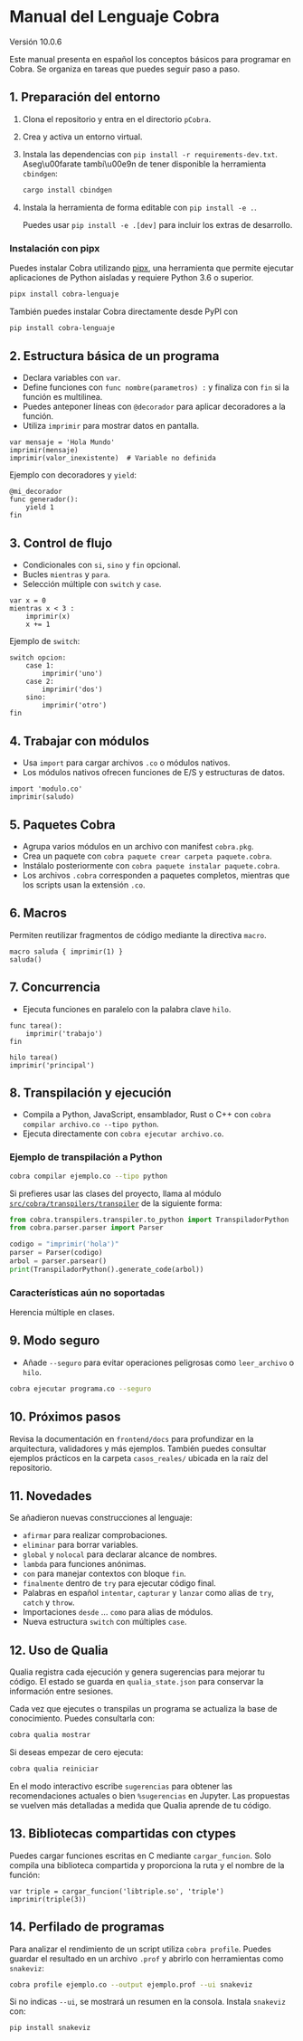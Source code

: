 # Manual del Lenguaje Cobra

Versión 10.0.6

Este manual presenta en español los conceptos básicos para programar en Cobra. Se organiza en tareas que puedes seguir paso a paso.

## 1. Preparación del entorno

1. Clona el repositorio y entra en el directorio `pCobra`.
2. Crea y activa un entorno virtual.
3. Instala las dependencias con `pip install -r requirements-dev.txt`.
   Aseg\u00farate tambi\u00e9n de tener disponible la herramienta `cbindgen`:

   ```bash
   cargo install cbindgen
   ```
4. Instala la herramienta de forma editable con `pip install -e .`.

   Puedes usar ``pip install -e .[dev]`` para incluir los extras de desarrollo.

### Instalación con pipx

Puedes instalar Cobra utilizando [pipx](https://pypa.github.io/pipx/), una herramienta que permite ejecutar aplicaciones de Python aisladas y requiere Python 3.6 o superior.

```bash
pipx install cobra-lenguaje
```

También puedes instalar Cobra directamente desde PyPI con

```bash
pip install cobra-lenguaje
```

## 2. Estructura básica de un programa

- Declara variables con `var`.
- Define funciones con `func nombre(parametros) :` y finaliza con `fin` si la función es multilinea.
- Puedes anteponer líneas con `@decorador` para aplicar decoradores a la función.
- Utiliza `imprimir` para mostrar datos en pantalla.

```cobra
var mensaje = 'Hola Mundo'
imprimir(mensaje)
imprimir(valor_inexistente)  # Variable no definida
```

Ejemplo con decoradores y `yield`:

```cobra
@mi_decorador
func generador():
    yield 1
fin
```

## 3. Control de flujo

- Condicionales con `si`, `sino` y `fin` opcional.
- Bucles `mientras` y `para`.
- Selección múltiple con `switch` y `case`.

```cobra
var x = 0
mientras x < 3 :
    imprimir(x)
    x += 1
```

Ejemplo de `switch`:

```cobra
switch opcion:
    case 1:
        imprimir('uno')
    case 2:
        imprimir('dos')
    sino:
        imprimir('otro')
fin
```

## 4. Trabajar con módulos

- Usa `import` para cargar archivos `.co` o módulos nativos.
- Los módulos nativos ofrecen funciones de E/S y estructuras de datos.

```cobra
import 'modulo.co'
imprimir(saludo)
```

## 5. Paquetes Cobra

- Agrupa varios módulos en un archivo con manifest ``cobra.pkg``.
- Crea un paquete con ``cobra paquete crear carpeta paquete.cobra``.
- Instálalo posteriormente con ``cobra paquete instalar paquete.cobra``.
- Los archivos ``.cobra`` corresponden a paquetes completos, mientras que los scripts usan la extensión ``.co``.

## 6. Macros

Permiten reutilizar fragmentos de código mediante la directiva `macro`.

```cobra
macro saluda { imprimir(1) }
saluda()
```
## 7. Concurrencia

- Ejecuta funciones en paralelo con la palabra clave `hilo`.

```cobra
func tarea():
    imprimir('trabajo')
fin

hilo tarea()
imprimir('principal')
```

## 8. Transpilación y ejecución

- Compila a Python, JavaScript, ensamblador, Rust o C++ con `cobra compilar archivo.co --tipo python`.
- Ejecuta directamente con `cobra ejecutar archivo.co`.

### Ejemplo de transpilación a Python

```bash
cobra compilar ejemplo.co --tipo python
```

Si prefieres usar las clases del proyecto, llama al módulo
[`src/cobra/transpilers/transpiler`](src/cobra/transpilers/transpiler)
de la siguiente forma:

```python
from cobra.transpilers.transpiler.to_python import TranspiladorPython
from cobra.parser.parser import Parser

codigo = "imprimir('hola')"
parser = Parser(codigo)
arbol = parser.parsear()
print(TranspiladorPython().generate_code(arbol))
```

### Características aún no soportadas

Herencia múltiple en clases.

## 9. Modo seguro

- Añade `--seguro` para evitar operaciones peligrosas como `leer_archivo` o `hilo`.

```bash
cobra ejecutar programa.co --seguro
```

## 10. Próximos pasos

Revisa la documentación en `frontend/docs` para profundizar en la arquitectura, validadores y más ejemplos.
También puedes consultar ejemplos prácticos en la carpeta `casos_reales/` ubicada en la raíz del repositorio.

## 11. Novedades

Se añadieron nuevas construcciones al lenguaje:

- `afirmar` para realizar comprobaciones.
- `eliminar` para borrar variables.
- `global` y `nolocal` para declarar alcance de nombres.
- `lambda` para funciones anónimas.
- `con` para manejar contextos con bloque `fin`.
- `finalmente` dentro de `try` para ejecutar código final.
- Palabras en español `intentar`, `capturar` y `lanzar` como alias de `try`, `catch` y `throw`.
- Importaciones `desde` ... `como` para alias de módulos.
- Nueva estructura `switch` con múltiples `case`.

## 12. Uso de Qualia

Qualia registra cada ejecución y genera sugerencias para mejorar tu código.
El estado se guarda en `qualia_state.json` para conservar la información entre
sesiones.

Cada vez que ejecutes o transpilas un programa se actualiza la base de
conocimiento. Puedes consultarla con:

```bash
cobra qualia mostrar
```

Si deseas empezar de cero ejecuta:

```bash
cobra qualia reiniciar
```

En el modo interactivo escribe `sugerencias` para obtener las recomendaciones
actuales o bien `%sugerencias` en Jupyter. Las propuestas se vuelven más
detalladas a medida que Qualia aprende de tu código.

## 13. Bibliotecas compartidas con ctypes

Puedes cargar funciones escritas en C mediante ``cargar_funcion``. Solo
compila una biblioteca compartida y proporciona la ruta y el nombre de la
función:

```cobra
var triple = cargar_funcion('libtriple.so', 'triple')
imprimir(triple(3))
```

## 14. Perfilado de programas

Para analizar el rendimiento de un script utiliza `cobra profile`. Puedes guardar
el resultado en un archivo `.prof` y abrirlo con herramientas como `snakeviz`:

```bash
cobra profile ejemplo.co --output ejemplo.prof --ui snakeviz
```

Si no indicas `--ui`, se mostrará un resumen en la consola. Instala `snakeviz`
con:

```bash
pip install snakeviz
```

